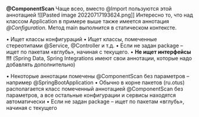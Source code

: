 **@ComponentScan**
Чаще всео, вместо @Import пользуются этой аннотацией
![[Pasted image 20220717193624.png]]
Интересно то, что над классом Application в примере выше также имеется аннотация _@Configuration_. Метод main выполнится в статическом контексте. 

• Ищет классы конфигураций 
• Ищет классы, помеченные стереотипами @Service, @Controller и т.д. 
• Если не задан package – ищет по пакетам «вглубь», начиная с текущего. 
• **Не ищет интерфейсы !!!** (Spring Data, Spring Integrations имеют свои аннотации, которые надо добавлять дополнительно)

• Некоторые аннотации помечены @ComponentScan без параметров – например @SpringBootApplication 
• Обычно в корне пакетов (ru.otus) располагается класс помеченный аннотацией @ComponentScan без параметров, а все остальные конфигурации и сервисы находятся автоматически 
• Если не задан package – ищет по пакетам «вглубь», начиная с текущего
